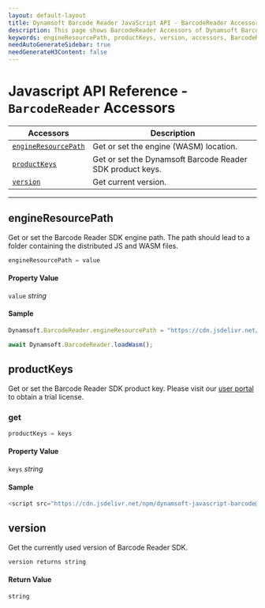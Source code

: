 ```yaml
---
layout: default-layout
title: Dynamsoft Barcode Reader JavaScript API - BarcodeReader Accessors
description: This page shows BarcodeReader Accessors of Dynamsoft Barcode Reader JavaScript SDK.
keywords: engineResourcePath, productKeys, version, accessors, BarcodeReader, api reference, javascript, js
needAutoGenerateSidebar: true
needGenerateH3Content: false
---
```



# Javascript API Reference - `BarcodeReader` Accessors

| Accessors            | Description |
|----------------------|-------------|
| [`engineResourcePath`](#engineresourcepath) | Get or set the engine (WASM) location. | 
| [`productKeys`](#productkeys) | Get or set the Dynamsoft Barcode Reader SDK product keys. | 
| [`version`](#version) | Get current version. | 

---

## engineResourcePath

Get or set the Barcode Reader SDK engine path. The path should lead to a folder containing the distributed JS and WASM files.

```javascript
engineResourcePath = value
```

#### Property Value

`value` *string*  

#### Sample

```javascript
Dynamsoft.BarcodeReader.engineResourcePath = "https://cdn.jsdelivr.net/npm/dynamsoft-javascript-barcode@7.4.0-v1/dist/";

await Dynamsoft.BarcodeReader.loadWasm();
```

## productKeys

Get or set the Barcode Reader SDK product key. Please visit our [user portal](https://www.dynamsoft.com/customer/license/trialLicense?utm_source=guide&product=dbr&package=js) to obtain a trial license.

### get

```javascript
productKeys = keys
```

#### Property Value

`keys` *string*  

#### Sample

```javascript
<script src="https://cdn.jsdelivr.net/npm/dynamsoft-javascript-barcode@7.4.0-v1/dist/dbr.js" data-productKeys="PRODUCT-KEYS"></script>
```

## version

Get the currently used version of Barcode Reader SDK.

```javascript
version returns string
```

#### Return Value

`string`
